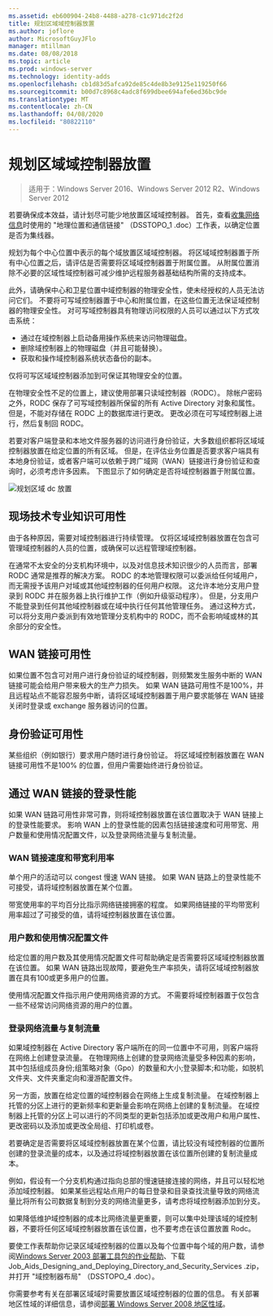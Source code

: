 ```yaml
---
ms.assetid: eb600904-24b8-4488-a278-c1c971dc2f2d
title: 规划区域域控制器放置
ms.author: joflore
author: MicrosoftGuyJFlo
manager: mtillman
ms.date: 08/08/2018
ms.topic: article
ms.prod: windows-server
ms.technology: identity-adds
ms.openlocfilehash: cb1d83d5afca92de85c4de8b3e9125e119250f66
ms.sourcegitcommit: b00d7c8968c4adc8f699dbee694afe6ed36bc9de
ms.translationtype: MT
ms.contentlocale: zh-CN
ms.lasthandoff: 04/08/2020
ms.locfileid: "80822110"
---
```

# <a name="planning-regional-domain-controller-placement"></a>规划区域域控制器放置

>适用于：Windows Server 2016、Windows Server 2012 R2、Windows Server 2012

若要确保成本效益，请计划尽可能少地放置区域域控制器。 首先，查看[收集网络信息](../../ad-ds/plan/Collecting-Network-Information.md)时使用的 "地理位置和通信链接" （DSSTOPO_1 .doc）工作表，以确定位置是否为集线器。  
  
规划为每个中心位置中表示的每个域放置区域域控制器。 将区域域控制器置于所有中心位置之后，请评估是否需要将区域域控制器置于附属位置。 从附属位置消除不必要的区域性域控制器可减少维护远程服务器基础结构所需的支持成本。  
  
此外，请确保中心和卫星位置中域控制器的物理安全性，使未经授权的人员无法访问它们。 不要将可写域控制器置于中心和附属位置，在这些位置无法保证域控制器的物理安全性。 对可写域控制器具有物理访问权限的人员可以通过以下方式攻击系统：  
  
- 通过在域控制器上启动备用操作系统来访问物理磁盘。  
- 删除域控制器上的物理磁盘（并且可能替换）。  
- 获取和操作域控制器系统状态备份的副本。  
  
仅将可写区域域控制器添加到可保证其物理安全的位置。  
  
在物理安全性不足的位置上，建议使用部署只读域控制器（RODC）。 除帐户密码之外，RODC 保存了可写域控制器所保留的所有 Active Directory 对象和属性。 但是，不能对存储在 RODC 上的数据库进行更改。 更改必须在可写域控制器上进行，然后复制回 RODC。  
  
若要对客户端登录和本地文件服务器的访问进行身份验证，大多数组织都将区域域控制器放置在给定位置的所有区域。 但是，在评估业务位置是否要求客户端具有本地身份验证，或者客户端可以依赖于跨广域网（WAN）链接进行身份验证和查询时，必须考虑许多因素。 下图显示了如何确定是否将域控制器置于附属位置。  
  
![规划区域 dc 放置](media/Planning-Regional-Domain-Controller-Placement/49892c8c-2c99-4aab-92ba-808dbc8048e2.gif)  
  
## <a name="onsite-technical-expertise-availability"></a>现场技术专业知识可用性

由于各种原因，需要对域控制器进行持续管理。 仅将区域域控制器放置在包含可管理域控制器的人员的位置，或确保可以远程管理域控制器。  
  
在通常不太安全的分支机构环境中，以及对信息技术知识很少的人员而言，部署 RODC 通常是推荐的解决方案。 RODC 的本地管理权限可以委派给任何域用户，而无需授予该用户对域或其他域控制器的任何用户权限。 这允许本地分支用户登录到 RODC 并在服务器上执行维护工作（例如升级驱动程序）。 但是，分支用户不能登录到任何其他域控制器或在域中执行任何其他管理任务。 通过这种方式，可以将分支用户委派到有效地管理分支机构中的 RODC，而不会影响域或林的其余部分的安全性。  
  
## <a name="wan-link-availability"></a>WAN 链接可用性

如果位置不包含可对用户进行身份验证的域控制器，则频繁发生服务中断的 WAN 链接可能会给用户带来极大的生产力损失。 如果 WAN 链路可用性不是100%，并且远程站点不能容忍服务中断，请将区域域控制器置于用户要求能够在 WAN 链接关闭时登录或 exchange 服务器访问的位置。  
  
## <a name="authentication-availability"></a>身份验证可用性

某些组织（例如银行）要求用户随时进行身份验证。 将区域域控制器放置在 WAN 链接可用性不是100% 的位置，但用户需要始终进行身份验证。  
  
## <a name="logon-performance-over-wan-links"></a>通过 WAN 链接的登录性能

如果 WAN 链路可用性非常可靠，则将域控制器放置在该位置取决于 WAN 链接上的登录性能要求。 影响 WAN 上的登录性能的因素包括链接速度和可用带宽、用户数量和使用情况配置文件，以及登录网络流量与复制流量。  
  
### <a name="wan-link-speed-and-bandwidth-utilization"></a>WAN 链接速度和带宽利用率

单个用户的活动可以 congest 慢速 WAN 链接。 如果 WAN 链路上的登录性能不可接受，请将域控制器放置在某个位置。  
  
带宽使用率的平均百分比指示网络链接拥塞的程度。 如果网络链接的平均带宽利用率超过了可接受的值，请将域控制器放置在该位置。  
  
### <a name="number-of-users-and-usage-profiles"></a>用户数和使用情况配置文件

给定位置的用户数及其使用情况配置文件可帮助确定是否需要将区域域控制器放置在该位置。 如果 WAN 链路出现故障，要避免生产率损失，请将区域域控制器放置在具有100或更多用户的位置。  
  
使用情况配置文件指示用户使用网络资源的方式。 不需要将域控制器置于仅包含一些不经常访问网络资源的用户的位置。  
  
### <a name="logon-network-traffic-vs-replication-traffic"></a>登录网络流量与复制流量

如果域控制器在 Active Directory 客户端所在的同一位置中不可用，则客户端将在网络上创建登录流量。 在物理网络上创建的登录网络流量受多种因素的影响，其中包括组成员身份;组策略对象（Gpo）的数量和大小;登录脚本;和功能，如脱机文件夹、文件夹重定向和漫游配置文件。  
  
另一方面，放置在给定位置的域控制器会在网络上生成复制流量。 在域控制器上托管的分区上进行的更新频率和更新量会影响在网络上创建的复制流量。 在域控制器上托管的分区上可以进行的不同类型的更新包括添加或更改用户和用户属性、更改密码以及添加或更改全局组、打印机或卷。  
  
若要确定是否需要将区域域控制器放置在某个位置，请比较没有域控制器的位置所创建的登录流量的成本，以及通过将域控制器放置在该位置所创建的复制流量成本。  
  
例如，假设有一个分支机构通过指向总部的慢速链接连接的网络，并且可以轻松地添加域控制器。 如果某些远程站点用户的每日登录和目录查找流量导致的网络流量比将所有公司数据复制到分支的网络流量更多，请考虑将域控制器添加到分支。  
  
如果降低维护域控制器的成本比网络流量更重要，则可以集中处理该域的域控制器，不要将任何区域域控制器放置在该位置，也不要考虑在该位置放置 Rodc。  
  
要使工作表帮助你记录区域域控制器的位置以及每个位置中每个域的用户数，请参阅[Windows Server 2003 部署工具包的作业帮助](https://go.microsoft.com/fwlink/?LinkID=102558)、下载 Job_Aids_Designing_and_Deploying_Directory_and_Security_Services .zip，并打开 "域控制器布局" （DSSTOPO_4 .doc）。  
  
你需要参考有关在部署区域域时需要放置区域域控制器的位置的信息。 有关部署地区性域的详细信息，请参阅[部署 Windows Server 2008 地区性域](https://technet.microsoft.com/library/cc755118.aspx)。  
